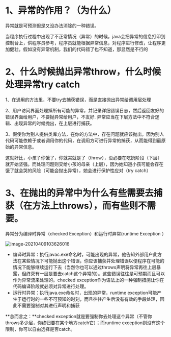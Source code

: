 # 1、异常的作用？（为什么）

异常就是可预测但是又没办法消除的一种错误。

当程序执行过程中出现了不正常情况（异常）的时候，java会把异常的信息打印到控制台上，供程序员参考，程序员就能根据异常信息，对程序进行修改，让程序更加健壮。假如没有异常机制，我们的代码错了也不知道，那显然是不行的

# 2、什么时候抛出异常throw，什么时候处理异常try catch

1、在通用的方法里，不要try去捕获错误，而是直接抛出异常给调用层处理

2、用户访问界面处理掉所有可能的异常，并记录详细错误日志，然后返回友好的错误界面给用户，不要抛异常给用户，不友好.
异常应当在下层方法中不符合逻辑、出现异常的时候抛出，在上层进行捕获。

3、假使你为别人提供类库方法，在你的方法中，存在问题就应该抛出。因为别人代码可能依赖于或者调用你的代码，在调用方可进行异常的捕获，从而能得到最原始的异常信息。

这就好比，小孩子你饿了，你就哭就是了（throw），没必要在吃奶阶段（下层）就开始坚强。而处理问题则交给小孩的母亲（上层），因为她知道小孩可能会存在饿了就会哭的风险（可能会抛出异常），她会进行保护性应对（try catch）

# 3、在抛出的异常中为什么有些需要去捕获（在方法上throws），而有些则不需要。
异常分为编译时异常（checked Exception）和运行时异常(runtime Exception ）

![image-20210409103626016](https://cdn.jsdelivr.net/gh/Jason-Wu-1999/blog.img/img/image-20210409103626016.png)

- 编译时异常：执行javac.exe命名时，可能出现的异常，他告知外部用户此方法在某些情况下可能抛出这个错误，你应该捕获并处理错误以便程序在可能的情况下能够继续运行下去（当然你也可以通过throws声明将异常再往上层暴露，但终究有一层是要去catch这个异常的）。这些错误往往是可预期而且可以作为异常流来处理的。checked exception作为语法上的一种强制措施让你在代码编译阶段就必须对异常进行处理。
- 运行时异常：执行java.exe命名时，出现的异常，runtime exception可能产生于运行时的一些不可预知的时刻，而且往往产生后没有有效的手段处理，因此不需要强制对其进行声明和捕获

**总而言之：**checked exception就是要强制你去处理这个异常（不管你throws多少层，你终归要在某个地方catch它）；而runtime exception则没有这个限制，你可以自由选择是否catch。

